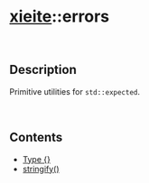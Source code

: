 # [xieite](./xieite.md)\:\:errors

&nbsp;

## Description
Primitive utilities for `std::expected`.

&nbsp;

## Contents
- [Type \{\}](./namespaces/errors/type.md)
- [stringify\(\)](./namespaces/errors/stringify.md)

